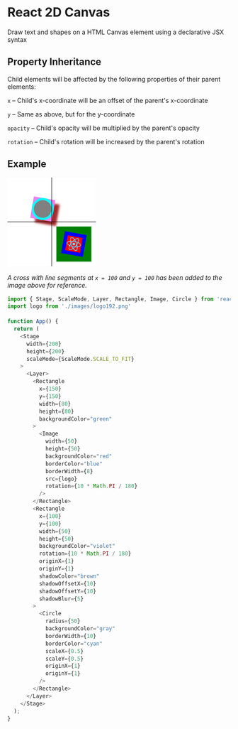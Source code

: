 # React 2D Canvas

Draw text and shapes on a HTML Canvas element using a declarative JSX syntax

## Property Inheritance
Child elements will be affected by the following properties of their parent elements:

`x` – Child's x-coordinate will be an offset of the parent's x-coordinate

`y` – Same as above, but for the y-coordinate

`opacity` – Child's opacity will be multiplied by the parent's opacity

`rotation` – Child's rotation will be increased by the parent's rotation

## Example

![Example canvas](example-canvas.png)

*A cross with line segments at `x = 100` and `y = 100` has been added to the image above for reference.*

```js
import { Stage, ScaleMode, Layer, Rectangle, Image, Circle } from 'react-2d-canvas';
import logo from './images/logo192.png'

function App() {
  return (
    <Stage
      width={200}
      height={200}
      scaleMode={ScaleMode.SCALE_TO_FIT}
    >
      <Layer>
        <Rectangle
          x={150}
          y={150}
          width={80}
          height={80}
          backgroundColor="green"
        >
          <Image
            width={50}
            height={50}
            backgroundColor="red"
            borderColor="blue"
            borderWidth={8}
            src={logo}
            rotation={10 * Math.PI / 180}
          />
        </Rectangle>
        <Rectangle
          x={100}
          y={100}
          width={50}
          height={50}
          backgroundColor="violet"
          rotation={10 * Math.PI / 180}
          originX={1}
          originY={1}
          shadowColor="brown"
          shadowOffsetX={10}
          shadowOffsetY={10}
          shadowBlur={5}
        >
          <Circle
            radius={50}
            backgroundColor="gray"
            borderWidth={10}
            borderColor="cyan"
            scaleX={0.5}
            scaleY={0.5}
            originX={1}
            originY={1}
          />
        </Rectangle>
      </Layer>
    </Stage>
  );
}
```